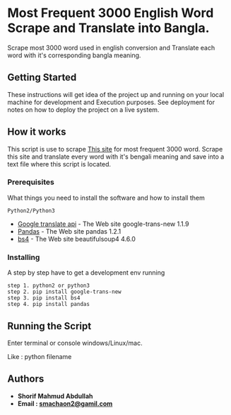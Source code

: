 # Most Frequent 3000 English Word Scrape and Translate into Bangla.

Scrape most 3000 word used in english conversion and Translate each word with it's corresponding bangla meaning.

## Getting Started

These instructions will get idea of the project up and running on your local machine for development and Execution purposes. See deployment for notes on how to deploy the project on a live system.

## How it works

This script is use to scrape [This site](https://www.ef.com/wwen/english-resources/english-vocabulary/top-3000-words/) for most frequent 3000 word.
Scrape this site and translate every word with it's bengali meaning and save into a text file where this script is located.
 
### Prerequisites

What things you need to install the software and how to install them
```
Python2/Python3
```
* [Google translate api](https://pypi.org/project/google-trans-new/) - The Web site google-trans-new 1.1.9
* [Pandas](https://pypi.org/project/pandas/) - The Web site pandas 1.2.1
* [bs4](https://pypi.python.org/pypi/beautifulsoup4) - The Web site  beautifulsoup4 4.6.0

### Installing

A step by step have to get a development env running
```
step 1. python2 or python3
step 2. pip install google-trans-new
step 3. pip install bs4
step 4. pip install pandas
```

## Running the Script

Enter terminal or console windows/Linux/mac.  

Like : python filename       


## Authors

* **Shorif Mahmud Abdullah** 
* **Email : smachaon2@gamil.com**

